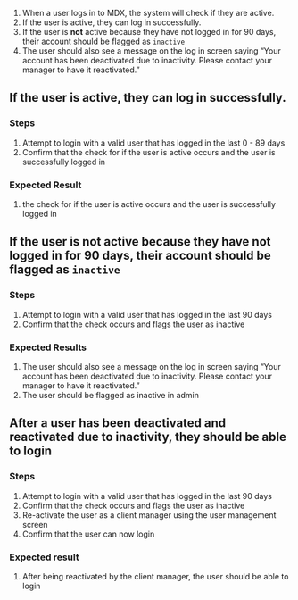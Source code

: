1. When a user logs in to MDX, the system will check if they are active.
2. If the user is active, they can log in successfully.
3. If the user is **not** active because they have not logged in for 90 days, their account should be flagged as `inactive`
4. The user should also see a message on the log in screen saying “Your account has been deactivated due to inactivity. Please contact your manager to have it reactivated.”

## If the user is active, they can log in successfully.
### Steps
1. Attempt to login with a valid user that has logged in the last 0 - 89 days
2. Confirm that the check for if the user is active occurs and the user is successfully logged in

### Expected Result
1. the check for if the user is active occurs and the user is successfully logged in


## If the user is **not** active because they have not logged in for 90 days, their account should be flagged as `inactive`
### Steps
1. Attempt to login with a valid user that has logged in the last 90 days
2. Confirm that the check occurs and flags the user as inactive

### Expected Results
1. The user should also see a message on the log in screen saying “Your account has been deactivated due to inactivity. Please contact your manager to have it reactivated.”
2. The user should be flagged as inactive in admin


## After a user has been deactivated and reactivated due to inactivity, they should be able to login
### Steps
1. Attempt to login with a valid user that has logged in the last 90 days
2. Confirm that the check occurs and flags the user as inactive
3. Re-activate the user as a client manager using the user management screen
4. Confirm that the user can now login

### Expected result
1. After being reactivated by the client manager, the user should be able to login